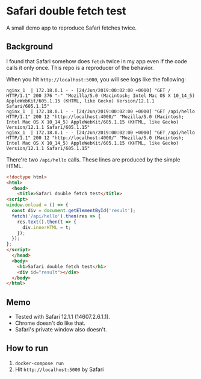 # Safari double fetch test
A small demo app to reproduce Safari fetches twice.

## Background
I found that Safari somehow does `fetch` twice in my app even if the code calls it only once. This repo is a reproducer of the behavior.

When you hit `http://localhost:5000`, you will see logs like the following:

```
nginx_1  | 172.18.0.1 - - [24/Jun/2019:00:02:00 +0000] "GET / HTTP/1.1" 200 376 "-" "Mozilla/5.0 (Macintosh; Intel Mac OS X 10_14_5) AppleWebKit/605.1.15 (KHTML, like Gecko) Version/12.1.1 Safari/605.1.15"
nginx_1  | 172.18.0.1 - - [24/Jun/2019:00:02:00 +0000] "GET /api/hello HTTP/1.1" 200 12 "http://localhost:4000/" "Mozilla/5.0 (Macintosh; Intel Mac OS X 10_14_5) AppleWebKit/605.1.15 (KHTML, like Gecko) Version/12.1.1 Safari/605.1.15"
nginx_1  | 172.18.0.1 - - [24/Jun/2019:00:02:00 +0000] "GET /api/hello HTTP/1.1" 200 12 "http://localhost:4000/" "Mozilla/5.0 (Macintosh; Intel Mac OS X 10_14_5) AppleWebKit/605.1.15 (KHTML, like Gecko) Version/12.1.1 Safari/605.1.15"
```

There're two `/api/hello` calls. These lines are produced by the simple HTML.
```html
<!doctype html>
<html>
  <head>
    <title>Safari double fetch test</title>
<script>
window.onload = () => {
  const div = document.getElementById('result');
  fetch('/api/hello').then(res => {
    res.text().then(t => {
      div.innerHTML = t;
    });
  });
};
</script>
  </head>
  <body>
    <h1>Safari double fetch test</h1>
    <div id="result"></div>
  </body>
</html>
```

## Memo

- Tested with Safari 12.1.1 (14607.2.6.1.1).
- Chrome doesn't do like that.
- Safari's private window also doesn't.

## How to run
1. `docker-compose run`
2. Hit `http://localhost:5000` by Safari
